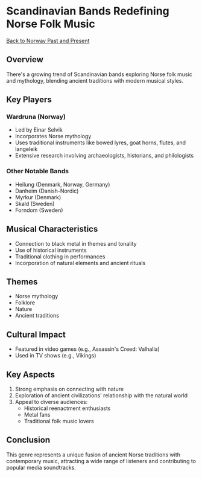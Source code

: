 # Scandinavian Bands Redefining Norse Folk Music

[Back to Norway Past and Present](Differences-in-past-vs-present-Norway.md)

## Overview
There's a growing trend of Scandinavian bands exploring Norse folk music and mythology, blending ancient traditions with modern musical styles.

## Key Players

### Wardruna (Norway)
- Led by Einar Selvik
- Incorporates Norse mythology
- Uses traditional instruments like bowed lyres, goat horns, flutes, and langeleik
- Extensive research involving archaeologists, historians, and philologists

### Other Notable Bands
- Heilung (Denmark, Norway, Germany)
- Danheim (Danish-Nordic)
- Myrkur (Denmark)
- Skald (Sweden)
- Forndom (Sweden)

## Musical Characteristics
- Connection to black metal in themes and tonality
- Use of historical instruments
- Traditional clothing in performances
- Incorporation of natural elements and ancient rituals

## Themes
- Norse mythology
- Folklore
- Nature
- Ancient traditions

## Cultural Impact
- Featured in video games (e.g., Assassin's Creed: Valhalla)
- Used in TV shows (e.g., Vikings)

## Key Aspects
1. Strong emphasis on connecting with nature
2. Exploration of ancient civilizations' relationship with the natural world
3. Appeal to diverse audiences:
   - Historical reenactment enthusiasts
   - Metal fans
   - Traditional folk music lovers

## Conclusion
This genre represents a unique fusion of ancient Norse traditions with contemporary music, attracting a wide range of listeners and contributing to popular media soundtracks.
